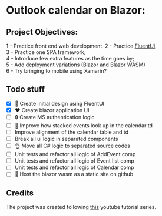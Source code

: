 # Outlook calendar on Blazor:


## Project Objectives:

1 - Practice front end web development.
2 - Practice [FluentUI](https://developer.microsoft.com/en-us/fluentui). \
3 - Practice one SPA framework; \
4 - Introduce few extra features as the time goes by; \
5 - Add deployment variations (Blazor and Blazor WASM) \
6 - Try bringing to mobile using Xamarin?

## Todo stuff
- [x] :art: Create initial design using FluentUI
- [x] :heart: Create blazor application UI
- [ ] :lock: Create MS authentication logic
- [ ] :sparkling_heart: Improve how stacked events look up in the calendar td
- [ ] Improve alignment of the calendar table and td
- [ ] Break all ui logic in separated components
- [ ] :ok_hand: Move all C# logic to separated source codes
- [ ] Unit tests and refactor all logic of AddEvent comp
- [ ] Unit tests and refactor all logic of Event list comp
- [ ] Unit tests and refactor all logic of Calendar comp
- [ ] :rocket: Host the blazor wasm as a static site on github

## Credits

The project was created following [this](https://www.youtube.com/playlist?list=PLFJQnCcZXWjv89uDubYW7NniK8mEl4sWQ) youtube tutorial series.

